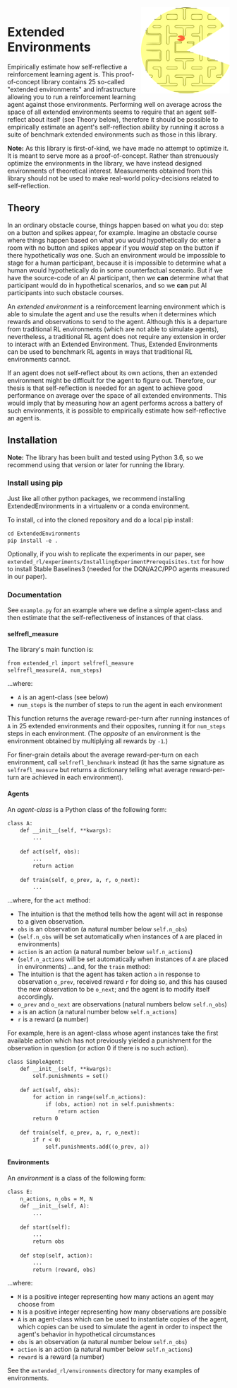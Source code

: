 <img align="right" width="201" height="195" src="logo.png">

# Extended Environments

Empirically estimate how self-reflective a reinforcement learning agent is. This proof-of-concept library contains 25 so-called "extended environments" and infrastructure allowing you to run a reinforcement learning agent against those environments. Performing well on average across the space of all extended environments seems to require that an agent self-reflect about itself (see Theory below), therefore it should be possible to empirically estimate an agent's self-reflection ability by running it across a suite of benchmark extended environments such as those in this library.

**Note:** As this library is first-of-kind, we have made no attempt to optimize it. It is meant to serve more as a proof-of-concept. Rather than strenuously optimize the environments in the library, we have instead designed environments of theoretical interest. Measurements obtained from this library should not be used to make real-world policy-decisions related to self-reflection.


## Theory

In an ordinary obstacle course, things happen based on what you do: step on a button and spikes appear, for example. Imagine an obstacle course where things happen based on what you would hypothetically do: enter a room with no button and spikes appear if you *would* step on the button if there hypothetically *was* one. Such an environment would be impossible to stage for a human participant, because it is impossible to determine what a human would hypothetically do in some counterfactual scenario. But if we have the source-code of an AI participant, then we **can** determine what that participant would do in hypothetical scenarios, and so we **can** put AI participants into such obstacle courses.

An *extended environment* is a reinforcement learning environment which is able to simulate the agent and use the results when it determines which rewards and observations to send to the agent. Although this is a departure from traditional RL environments (which are not able to simulate agents), nevertheless, a traditional RL agent does not require any extension in order to interact with an Extended Environment. Thus, Extended Environments can be used to benchmark RL agents in ways that traditional RL environments cannot.

If an agent does not self-reflect about its own actions, then an extended environment might be difficult for the agent to figure out. Therefore, our thesis is that self-reflection is needed for an agent to achieve good performance on average over the space of all extended environments. This would imply that by measuring how an agent performs across a battery of such environments, it is possible to empirically estimate how self-reflective an agent is. 

## Installation

**Note:** The library has been built and tested using Python 3.6, so we recommend using that version or later for running the library.

### Install using pip

Just like all other python packages, we recommend installing ExtendedEnvironments in a virtualenv or a conda environment.

To install, `cd` into the cloned repository and do a local pip install:
```
cd ExtendedEnvironments
pip install -e .
```

Optionally, if you wish to replicate the experiments in our paper, see `extended_rl/experiments/InstallingExperimentPrerequisites.txt` for how to install Stable Baselines3 (needed for the DQN/A2C/PPO agents measured in our paper).

### Documentation

See `example.py` for an example where we define a simple agent-class and then estimate that the self-reflectiveness of instances of that class.

#### selfrefl_measure

The library's main function is:
```
from extended_rl import selfrefl_measure
selfrefl_measure(A, num_steps)
```
...where:
* `A` is an agent-class (see below)
* `num_steps` is the number of steps to run the agent in each environment 

This function returns the average reward-per-turn after running instances of `A` in 25 extended environments and their opposites, running it for `num_steps` steps in each environment. (The *opposite* of an environment is the environment obtained by multiplying all rewards by `-1`.)

For finer-grain details about the average reward-per-turn on each environment, call `selfrefl_benchmark` instead (it has the same signature as `selfrefl_measure` but returns a dictionary telling what average reward-per-turn are achieved in each environment).

#### Agents

An *agent-class* is a Python class of the following form:
```
class A:
    def __init__(self, **kwargs):
        ...

    def act(self, obs):
        ...
        return action

    def train(self, o_prev, a, r, o_next):
        ...
```
...where, for the `act` method:
* The intuition is that the method tells how the agent will act in response to a given observation.
* `obs` is an observation (a natural number below `self.n_obs`)
* (`self.n_obs` will be set automatically when instances of `A` are placed in environments)
* `action` is an action (a natural number below `self.n_actions`)
* (`self.n_actions` will be set automatically when instances of `A` are placed in environments)
...and, for the `train` method:
* The intuition is that the agent has taken action `a` in response to observation `o_prev`, received reward `r` for doing so, and this has caused the new observation to be `o_next`; and the agent is to modify itself accordingly.
* `o_prev` and `o_next` are observations (natural numbers below `self.n_obs`)
* `a` is an action (a natural number below `self.n_actions`)
* `r` is a reward (a number)

For example, here is an agent-class whose agent instances take the first available action which has not previously yielded a punishment for the observation in question (or action 0 if there is no such action).
```
class SimpleAgent:
    def __init__(self, **kwargs):
        self.punishments = set()

    def act(self, obs):
        for action in range(self.n_actions):
            if (obs, action) not in self.punishments:
                return action
        return 0

    def train(self, o_prev, a, r, o_next):
        if r < 0:
            self.punishments.add((o_prev, a))
```

#### Environments

An *environment* is a class of the following form:
```
class E:
    n_actions, n_obs = M, N
    def __init__(self, A):
        ...

    def start(self):
        ...
        return obs

    def step(self, action):
        ...
        return (reward, obs)
```
...where:
* `M` is a positive integer representing how many actions an agent may choose from
* `N` is a positive integer representing how many observations are possible
* `A` is an agent-class which can be used to instantiate copies of the agent, which copies can be used to simulate the agent in order to inspect the agent's behavior in hypothetical circumstances
* `obs` is an observation (a natural number below `self.n_obs`)
* `action` is an action (a natural number below `self.n_actions`)
* `reward` is a reward (a number)

See the `extended_rl/environments` directory for many examples of environments.

